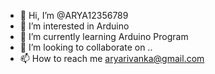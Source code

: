 - 👋 Hi, I’m @ARYA12356789
- 👀 I’m interested in Arduino
- 🌱 I’m currently learning Arduino Program
- 💞️ I’m looking to collaborate on ..
- 📫 How to reach me aryarivanka@gmail.com

<!---
ARYA12356789/ARYA12356789 is a ✨ special ✨ repository because its `README.md` (this file) appears on your GitHub profile.
You can click the Preview link to take a look at your changes.
--->

